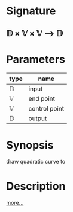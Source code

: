 # Signature
## 𝔻 × 𝕍 × 𝕍 ⟶ 𝔻

# Parameters

| type | name |
|------|------|
|𝔻|input|
|𝕍|end point|
|𝕍|control point|
|𝔻|output|

# Synopsis
draw quadratic curve to

# Description

[more...](https://www.w3schools.com/tags/canvas_quadraticcurveto.asp)